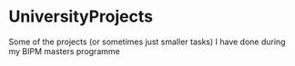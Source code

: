 # UniversityProjects
Some of the projects (or sometimes just smaller tasks) I have done during my BIPM masters programme
